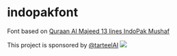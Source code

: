 # indopakfont
Font based on [Quraan Al Majeed 13 lines IndoPak  Mushaf](https://archive.org/details/QuranAl-majeed-13Line/1-QuraanAlMajeed13Line-Complete/)

 This project is sponsored by [@tarteelAI](https://github.com/TarteelAI) [<img src="https://assets-global.website-files.com/6167e862f6dfba5084eb5554/61680717c50ec79defcdb062_logo-group.svg">](https://www.tarteel.ai/)
